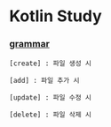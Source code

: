 # Kotlin Study

### [grammar](https://github.com/sinbee0402/Kotlin/tree/grammar)

    [create] : 파일 생성 시
    
    [add] : 파일 추가 시
    
    [update] : 파일 수정 시
    
    [delete] : 파일 삭제 시
